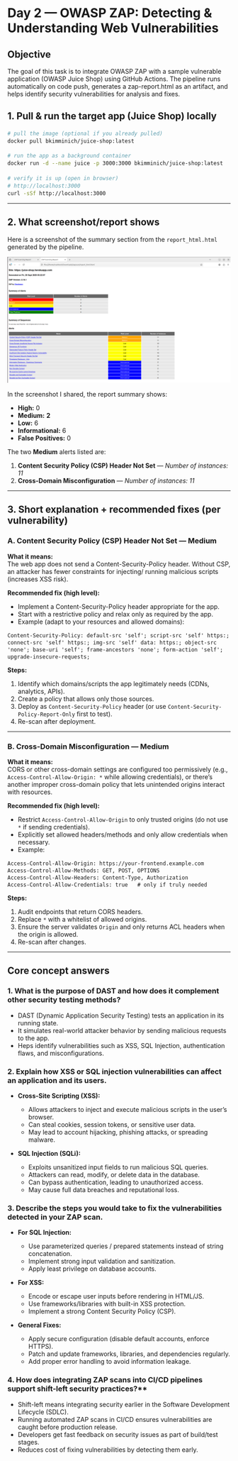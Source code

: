 # Day 2 — OWASP ZAP: Detecting & Understanding Web Vulnerabilities

## Objective
The goal of this task is to integrate OWASP ZAP with a sample vulnerable application (OWASP Juice Shop) using GitHub Actions. The pipeline runs automatically on code push, generates a zap-report.html as an artifact, and helps identify security vulnerabilities for analysis and fixes.

## 1. Pull & run the target app (Juice Shop) locally
```bash
# pull the image (optional if you already pulled)
docker pull bkimminich/juice-shop:latest

# run the app as a background container
docker run -d --name juice -p 3000:3000 bkimminich/juice-shop:latest

# verify it is up (open in browser)
# http://localhost:3000
curl -sSf http://localhost:3000
```

---

## 2. What screenshot/report shows
Here is a screenshot of the summary section from the `report_html.html` generated by the pipeline.

![ZAP Report Summary](Screenshots/ZapScanningImage.png)

In the screenshot I shared, the report summary shows:

- **High:** 0  
- **Medium:** **2**  
- **Low:** 6  
- **Informational:** 6  
- **False Positives:** 0

The two **Medium** alerts listed are:

1. **Content Security Policy (CSP) Header Not Set** — *Number of instances: 11*  
2. **Cross-Domain Misconfiguration** — *Number of instances: 11*


---

## 3. Short explanation + recommended fixes (per vulnerability)

### A. Content Security Policy (CSP) Header Not Set — **Medium**
**What it means:**  
The web app does not send a Content-Security-Policy header. Without CSP, an attacker has fewer constraints for injecting/ running malicious scripts (increases XSS risk).

**Recommended fix (high level):**
- Implement a Content-Security-Policy header appropriate for the app.
- Start with a restrictive policy and relax only as required by the app.
- Example (adapt to your resources and allowed domains):
```http
Content-Security-Policy: default-src 'self'; script-src 'self' https:; connect-src 'self' https:; img-src 'self' data: https:; object-src 'none'; base-uri 'self'; frame-ancestors 'none'; form-action 'self'; upgrade-insecure-requests;
```
**Steps:**
1. Identify which domains/scripts the app legitimately needs (CDNs, analytics, APIs).
2. Create a policy that allows only those sources.
3. Deploy as `Content-Security-Policy` header (or use `Content-Security-Policy-Report-Only` first to test).
4. Re-scan after deployment.

---

### B. Cross-Domain Misconfiguration — **Medium**
**What it means:**  
CORS or other cross-domain settings are configured too permissively (e.g., `Access-Control-Allow-Origin: *` while allowing credentials), or there’s another improper cross-domain policy that lets unintended origins interact with resources.

**Recommended fix (high level):**
- Restrict `Access-Control-Allow-Origin` to only trusted origins (do not use `*` if sending credentials).
- Explicitly set allowed headers/methods and only allow credentials when necessary.
- Example:
```http
Access-Control-Allow-Origin: https://your-frontend.example.com
Access-Control-Allow-Methods: GET, POST, OPTIONS
Access-Control-Allow-Headers: Content-Type, Authorization
Access-Control-Allow-Credentials: true   # only if truly needed
```
**Steps:**
1. Audit endpoints that return CORS headers.
2. Replace `*` with a whitelist of allowed origins.
3. Ensure the server validates `Origin` and only returns ACL headers when the origin is allowed.
4. Re-scan after changes.

---


## Core concept answers
### 1. What is the purpose of DAST and how does it complement other security testing methods?
-   DAST (Dynamic Application Security Testing) tests an application in its running state.
-   It simulates real-world attacker behavior by sending malicious requests to the app.
-   Heps identify vulnerabilities such as XSS, SQL Injection, authentication flaws, and misconfigurations.
### 2. Explain how XSS or SQL injection vulnerabilities can affect an application and its users.
-   **Cross-Site Scripting (XSS):**
    - Allows attackers to inject and execute malicious scripts in the user’s browser.
    - Can steal cookies, session tokens, or sensitive user data.
    - May lead to account hijacking, phishing attacks, or spreading malware.

-   **SQL Injection (SQLi):**
    - Exploits unsanitized input fields to run malicious SQL queries.
    - Attackers can read, modify, or delete data in the database.
    - Can bypass authentication, leading to unauthorized access.
    - May cause full data breaches and reputational loss.

### 3. Describe the steps you would take to fix the vulnerabilities detected in your ZAP scan.
-   **For SQL Injection:**
    - Use parameterized queries / prepared statements instead of string concatenation.
    - Implement strong input validation and sanitization.
    - Apply least privilege on database accounts.

-   **For XSS:**
    - Encode or escape user inputs before rendering in HTML/JS.
    - Use frameworks/libraries with built-in XSS protection.
    - Implement a strong Content Security Policy (CSP).

-   **General Fixes:**
    - Apply secure configuration (disable default accounts, enforce HTTPS).
    - Patch and update frameworks, libraries, and dependencies regularly.
    - Add proper error handling to avoid information leakage.

### 4. How does integrating ZAP scans into CI/CD pipelines support shift-left security practices?** 
-   Shift-left means integrating security earlier in the Software Development Lifecycle (SDLC).
-   Running automated ZAP scans in CI/CD ensures vulnerabilities are caught before production release.
-   Developers get fast feedback on security issues as part of build/test stages.
-   Reduces cost of fixing vulnerabilities by detecting them early.
